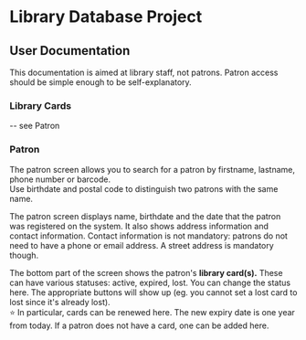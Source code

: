 # Library Database Project

## User Documentation

This documentation is aimed at library staff, not patrons. Patron access should be simple enough to be self-explanatory.

### Library Cards
-- see Patron
### Patron
The patron screen allows you to search for a patron by firstname, lastname, phone number or barcode.  
Use birthdate and postal code to distinguish two patrons with the same name.

The patron screen displays name, birthdate and the date that the patron was registered on the system. 
It also shows address information and contact information. Contact information is not mandatory: patrons do not need to have a phone or email address.
A street address is mandatory though.

The bottom part of the screen shows the patron's **library card(s).**  These can have various statuses: active, expired, lost. You can change the status here.
The appropriate buttons will show up (eg. you cannot set a lost card to lost since it's already lost).    
⭐ In particular, cards can be renewed here. The new expiry date is one year from today.
If a patron does not have a card, one can be added here.
